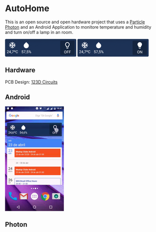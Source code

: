 # AutoHome

This is an open source and open hardware project that uses a [Particle Photon](https://www.particle.io/prototype#photon) and an Android Application to monitore temperature and humidity and turn on/off a lamp in an room.

<img src="https://raw.githubusercontent.com/edu1910/AutoHome/master/resources/widget1.png" height="58" width="235"/>
<img src="https://raw.githubusercontent.com/edu1910/AutoHome/master/resources/widget2.png" height="58" width="235"/>

## Hardware

 PCB Design: [123D Circuits](https://123d.circuits.io/circuits/1920033-autohome)

## Android

<img src="https://raw.githubusercontent.com/edu1910/AutoHome/master/resources/widget.gif" height="345" width="194"/>

## Photon
